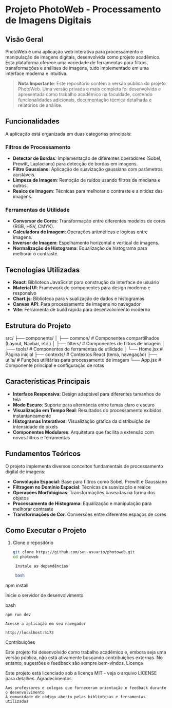# Projeto PhotoWeb - Processamento de Imagens Digitais

## Visão Geral

PhotoWeb é uma aplicação web interativa para processamento e manipulação de imagens digitais, desenvolvida como projeto acadêmico. Esta plataforma oferece uma variedade de ferramentas para filtros, transformações e análises de imagens, tudo implementado em uma interface moderna e intuitiva.

> **Nota Importante**: Este repositório contém a versão pública do projeto PhotoWeb. Uma versão privada e mais completa foi desenvolvida e apresentada como trabalho acadêmico na faculdade, contendo funcionalidades adicionais, documentação técnica detalhada e relatórios de análise.

## Funcionalidades

A aplicação está organizada em duas categorias principais:

### Filtros de Processamento

- **Detector de Bordas**: Implementação de diferentes operadores (Sobel, Prewitt, Laplaciano) para detecção de bordas em imagens.
- **Filtro Gaussiano**: Aplicação de suavização gaussiana com parâmetros ajustáveis.
- **Limpeza de Imagem**: Remoção de ruídos usando filtros de mediana e outros.
- **Realce de Imagem**: Técnicas para melhorar o contraste e a nitidez das imagens.

### Ferramentas de Utilidade

- **Conversor de Cores**: Transformação entre diferentes modelos de cores (RGB, HSV, CMYK).
- **Calculadora de Imagem**: Operações aritméticas e lógicas entre imagens.
- **Inversor de Imagem**: Espelhamento horizontal e vertical de imagens.
- **Normalização de Histograma**: Equalização de histograma para melhorar o contraste.

## Tecnologias Utilizadas

- **React**: Biblioteca JavaScript para construção da interface de usuário
- **Material UI**: Framework de componentes para design moderno e responsivo
- **Chart.js**: Biblioteca para visualização de dados e histogramas
- **Canvas API**: Para processamento de imagens no navegador
- **Vite**: Ferramenta de build rápida para desenvolvimento moderno

## Estrutura do Projeto

src/ ├── components/ │ ├── common/ # Componentes compartilhados (Layout, Navbar, etc.) │ ├── filters/ # Componentes de filtros de imagem │ ├── tools/ # Componentes de ferramentas de utilidade │ └── Home.jsx # Página inicial ├── contexts/ # Contextos React (tema, navegação) ├── utils/ # Funções utilitárias para processamento de imagem └── App.jsx # Componente principal e configuração de rotas


## Características Principais

- **Interface Responsiva**: Design adaptável para diferentes tamanhos de tela
- **Modo Escuro**: Suporte para alternância entre temas claro e escuro
- **Visualização em Tempo Real**: Resultados do processamento exibidos instantaneamente
- **Histogramas Interativos**: Visualização gráfica da distribuição de intensidade de pixels
- **Componentes Modulares**: Arquitetura que facilita a extensão com novos filtros e ferramentas

## Fundamentos Teóricos

O projeto implementa diversos conceitos fundamentais de processamento digital de imagens:

- **Convolução Espacial**: Base para filtros como Sobel, Prewitt e Gaussiano
- **Filtragem no Domínio Espacial**: Técnicas de suavização e realce
- **Operações Morfológicas**: Transformações baseadas na forma dos objetos
- **Processamento de Histograma**: Equalização e manipulação para melhorar contraste
- **Transformações de Cor**: Conversões entre diferentes espaços de cores

## Como Executar o Projeto

1. Clone o repositório
   ```bash
   git clone https://github.com/seu-usuario/photoweb.git
   cd photoweb

    Instale as dependências

    bash

npm install

Inicie o servidor de desenvolvimento

bash

    npm run dev

    Acesse a aplicação em seu navegador

    http://localhost:5173

Contribuições

Este projeto foi desenvolvido como trabalho acadêmico e, embora seja uma versão pública, não está ativamente buscando contribuições externas. No entanto, sugestões e feedback são sempre bem-vindos.
Licença

Este projeto está licenciado sob a licença MIT - veja o arquivo LICENSE para detalhes.
Agradecimentos

    Aos professores e colegas que forneceram orientação e feedback durante o desenvolvimento
    À comunidade de código aberto pelas bibliotecas e ferramentas utilizadas